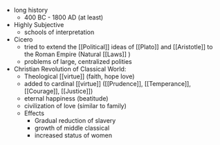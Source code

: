 - long history
	- 400 BC - 1800 AD (at least)
- Highly Subjective
	- schools of interpretation
- Cicero
	- tried to extend the [[Political]] ideas of [[Plato]] and [[Aristotle]] to the Roman Empire (Natural [[Laws]] )
	- problems of large, centralized polities
- Christian Revolution of Classical World:
	- Theological [[virtue]]  (faith, hope love)
	- added to cardinal [[virtue]] ([[Prudence]], [[Temperance]], [[Courage]], [[Justice]])
	- eternal happiness (beatitude)
	- civilization of love (similar to family)
	- Effects
		- Gradual reduction of slavery
		- growth of middle classical 
		- increased status of women
